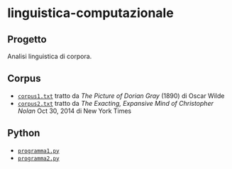 # linguistica-computazionale


## Progetto
Analisi linguistica di corpora.

## Corpus
- <code>[corpus1.txt](corpus1.txt)</code> tratto da _The Picture of Dorian Gray_ (1890) di Oscar Wilde
- <code>[corpus2.txt](corpus2.txt)</code> tratto da _The Exacting, Expansive Mind of Christopher Nolan_ Oct 30, 2014 di New York Times

## Python
- <code>[programma1.py](programma1.py)</code>
- <code>[programma2.py](programma2.py)</code>
